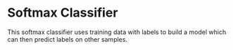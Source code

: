 # Softmax Classifier

This softmax classifier uses training data with labels to build a model which can then predict labels on other samples.

